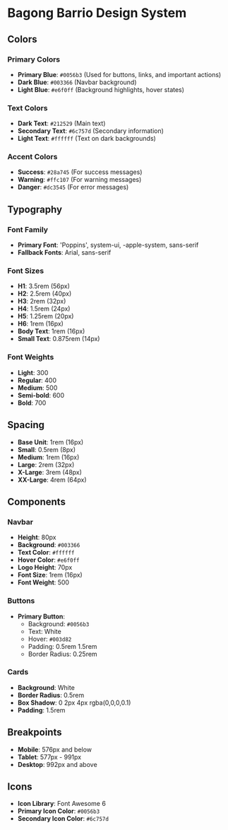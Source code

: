 # Bagong Barrio Design System

## Colors

### Primary Colors
- **Primary Blue**: `#0056b3` (Used for buttons, links, and important actions)
- **Dark Blue**: `#003366` (Navbar background)
- **Light Blue**: `#e6f0ff` (Background highlights, hover states)

### Text Colors
- **Dark Text**: `#212529` (Main text)
- **Secondary Text**: `#6c757d` (Secondary information)
- **Light Text**: `#ffffff` (Text on dark backgrounds)

### Accent Colors
- **Success**: `#28a745` (For success messages)
- **Warning**: `#ffc107` (For warning messages)
- **Danger**: `#dc3545` (For error messages)

## Typography

### Font Family
- **Primary Font**: 'Poppins', system-ui, -apple-system, sans-serif
- **Fallback Fonts**: Arial, sans-serif

### Font Sizes
- **H1**: 3.5rem (56px)
- **H2**: 2.5rem (40px)
- **H3**: 2rem (32px)
- **H4**: 1.5rem (24px)
- **H5**: 1.25rem (20px)
- **H6**: 1rem (16px)
- **Body Text**: 1rem (16px)
- **Small Text**: 0.875rem (14px)

### Font Weights
- **Light**: 300
- **Regular**: 400
- **Medium**: 500
- **Semi-bold**: 600
- **Bold**: 700

## Spacing
- **Base Unit**: 1rem (16px)
- **Small**: 0.5rem (8px)
- **Medium**: 1rem (16px)
- **Large**: 2rem (32px)
- **X-Large**: 3rem (48px)
- **XX-Large**: 4rem (64px)

## Components

### Navbar
- **Height**: 80px
- **Background**: `#003366`
- **Text Color**: `#ffffff`
- **Hover Color**: `#e6f0ff`
- **Logo Height**: 70px
- **Font Size**: 1rem (16px)
- **Font Weight**: 500

### Buttons
- **Primary Button**: 
  - Background: `#0056b3`
  - Text: White
  - Hover: `#003d82`
  - Padding: 0.5rem 1.5rem
  - Border Radius: 0.25rem

### Cards
- **Background**: White
- **Border Radius**: 0.5rem
- **Box Shadow**: 0 2px 4px rgba(0,0,0,0.1)
- **Padding**: 1.5rem

## Breakpoints
- **Mobile**: 576px and below
- **Tablet**: 577px - 991px
- **Desktop**: 992px and above

## Icons
- **Icon Library**: Font Awesome 6
- **Primary Icon Color**: `#0056b3`
- **Secondary Icon Color**: `#6c757d`
